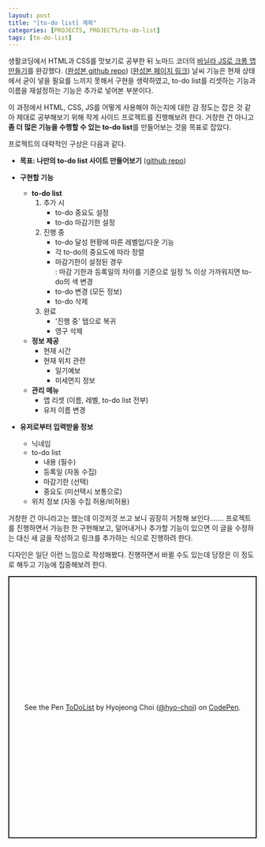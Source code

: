 ```yaml
---
layout: post
title: "[to-do list] 계획"
categories: [PROJECTS, PROJECTS/to-do-list]
tags: [to-do-list]
---
```


생활코딩에서 HTML과 CSS를 맛보기로 공부한 뒤 노마드 코더의 [바닐라 JS로 크롬 앱 만들기](https://nomadcoders.co/javascript-for-beginners/lobby)를 완강했다. ([완성본 github repo](https://github.com/hyo-choi/myMomontom)) ([완성본 페이지 링크](https://hyo-choi.github.io/myMomontom/)) 날씨 기능은 현재 상태에서 굳이 넣을 필요를 느끼지 못해서 구현을 생략하였고, to-do list를 리셋하는 기능과 이름을 재설정하는 기능은 추가로 넣어본 부분이다.

이 과정에서 HTML, CSS, JS를 어떻게 사용해야 하는지에 대한 감 정도는 잡은 것 같아 제대로 공부해보기 위해 작게 사이드 프로젝트를 진행해보려 한다. 거창한 건 아니고 **좀 더 많은 기능을 수행할 수 있는 to-do list**를 만들어보는 것을 목표로 잡았다.

프로젝트의 대략적인 구상은 다음과 같다.

-   **목표: 나만의 to-do list 사이트 만들어보기** ([github repo](https://github.com/hyo-choi/to-do-list))
    
-   **구현할 기능**
    
    -   **to-do list**  
        1.  추가 시
            -   to-do 중요도 설정
            -   to-do 마감기한 설정
        2.  진행 중
            -   to-do 달성 현황에 따른 레벨업/다운 기능
            -   각 to-do의 중요도에 따라 정렬
            -   마감기한이 설정된 경우  
                : 마감 기한과 등록일의 차이를 기준으로 일정 % 이상 가까워지면 to-do의 색 변경
            -   to-do 변경 (모든 정보)
            -   to-do 삭제
        3.  완료
            -   '진행 중' 탭으로 복귀
            -   영구 삭제
    -   **정보 제공**
        -   현재 시간
        -   현재 위치 관련
            -   일기예보
            -   미세먼지 정보
    -   **관리 메뉴**
        -   앱 리셋 (이름, 레벨, to-do list 전부)
        -   유저 이름 변경

-   **유저로부터 입력받을 정보**
    
    -   닉네임
    -   to-do list
        -   내용 (필수)
        -   등록일 (자동 수집)
        -   마감기한 (선택)
        -   중요도 (미선택시 보통으로)
    -   위치 정보 (자동 수집 허용/비허용)

거창한 건 아니라고는 했는데 이것저것 쓰고 보니 굉장히 거창해 보인다……. 프로젝트를 진행하면서 가능한 한 구현해보고, 덜어내거나 추가할 기능이 있으면 이 글을 수정하는 대신 새 글을 작성하고 링크를 추가하는 식으로 진행하려 한다.

디자인은 일단 이런 느낌으로 작성해봤다. 진행하면서 바뀔 수도 있는데 당장은 이 정도로 해두고 기능에 집중해보려 한다.

<p class="codepen" style="height: 531px; box-sizing: border-box; display: flex; align-items: center; justify-content: center; border: 2px solid; margin: 1em 0; padding: 1em;" data-height="531" data-theme-id="light" data-default-tab="html,result" data-user="hyo-choi" data-slug-hash="bGBjVWg" data-pen-title="ToDoList"><span>See the Pen <a href="https://codepen.io/hyo-choi/pen/bGBjVWg"> ToDoList</a> by Hyojeong Choi (<a href="https://codepen.io/hyo-choi">@hyo-choi</a>) on <a href="https://codepen.io">CodePen</a>.</span></p>
<script src="https://cpwebassets.codepen.io/assets/embed/ei.js"></script>
